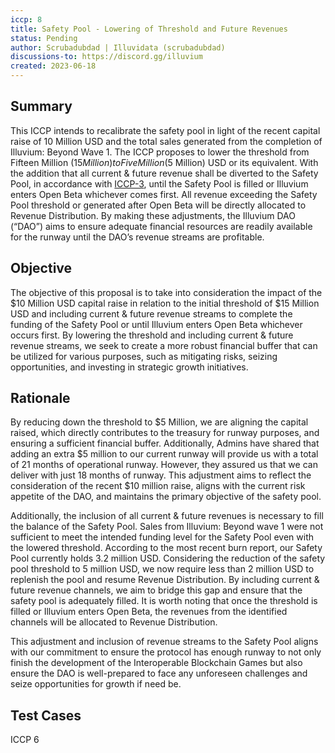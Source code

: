 ```yaml
---
iccp: 8
title: Safety Pool - Lowering of Threshold and Future Revenues
status: Pending
author: Scrubadubdad | Illuvidata (scrubadubdad)
discussions-to: https://discord.gg/illuvium
created: 2023-06-18
---
```


## Summary

This ICCP intends to recalibrate the safety pool in light of the recent capital raise of 10 Million USD and the total sales generated from the completion of Illuvium: Beyond Wave 1. The ICCP proposes to lower the threshold from Fifteen Million ($15 Million) to Five Million ($5 Million) USD or its equivalent. With the addition that all current & future revenue shall  be diverted to the Safety Pool, in accordance with [ICCP-3](https://docs.google.com/document/d/1X3YCBPnVXLg1hyw_PnkSxVlkVSTMrq72sqg8v8tbDCo/edit), until the Safety Pool is filled or Illuvium enters Open Beta whichever comes first. All revenue exceeding the Safety Pool threshold or generated after Open Beta will be directly allocated to Revenue Distribution. By making these adjustments, the Illuvium DAO (“DAO”) aims to ensure adequate financial resources are readily available for the runway until the DAO’s revenue streams are profitable.

## Objective

The objective of this proposal is to take into consideration the impact of the $10 Million USD capital raise in relation to the initial threshold of $15 Million USD and including current & future revenue streams to complete the funding of the Safety Pool or until Illuvium enters Open Beta whichever occurs first. By lowering the threshold and including current & future revenue streams, we seek to create a more robust financial buffer that can be utilized for various purposes, such as mitigating risks, seizing opportunities, and investing in strategic growth initiatives.

## Rationale

By reducing down the threshold to $5 Million, we are aligning the capital raised, which directly contributes to the treasury for runway purposes, and ensuring a sufficient financial buffer. Additionally, Admins have shared that adding an extra $5 million to our current runway will provide us with a total of 21 months of operational runway. However, they assured us that we can deliver with just 18 months of runway. This adjustment aims to reflect the consideration of the recent $10 million raise, aligns with the current risk appetite of the DAO, and maintains the primary objective of the safety pool.

Additionally, the inclusion of all current & future revenues is necessary to fill the balance of the Safety Pool.  Sales from Illuvium: Beyond wave 1 were not sufficient to meet the intended funding level for the Safety Pool even with the lowered threshold. According to the most recent burn report, our Safety Pool currently holds 3.2 million USD.  Considering the reduction of the safety pool threshold to 5 million USD, we now require less than 2 million USD to replenish the pool and resume Revenue Distribution. By including current & future revenue channels, we aim to bridge this gap and ensure that the safety pool is adequately filled. It is worth noting that once the threshold is filled or Illuvium enters Open Beta, the revenues from the identified channels will be allocated to Revenue Distribution.

This adjustment and inclusion of revenue streams to the Safety Pool aligns with our commitment to ensure the protocol has enough runway to not only finish the development of the Interoperable Blockchain Games but also ensure the DAO is well-prepared to face any unforeseen challenges and seize opportunities for growth if need be.

## Test Cases

ICCP 6 

